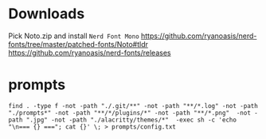 
# Downloads

Pick Noto.zip and install `Nerd Font Mono`
https://github.com/ryanoasis/nerd-fonts/tree/master/patched-fonts/Noto#tldr
https://github.com/ryanoasis/nerd-fonts/releases

# prompts

```
find . -type f -not -path "./.git/**" -not -path "**/*.log" -not -path "./prompts*" -not -path "**/*/plugins/*" -not -path "**/*.png"  -not -path ".jpg" -not -path "./alacritty/themes/*"  -exec sh -c 'echo "\n=== {} ==="; cat {}' \; > prompts/config.txt
```
